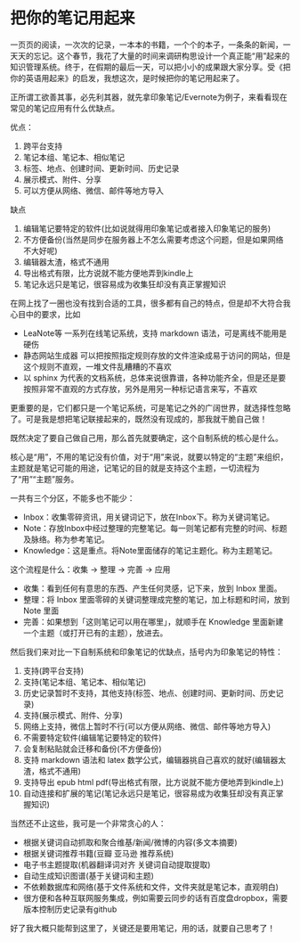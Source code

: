 # 把你的笔记用起来

一页页的阅读，一次次的记录，一本本的书籍，一个个的本子，一条条的新闻，一天天的忘记。这个春节，我花了大量的时间来调研构思设计一个真正能“用”起来的知识管理系统。终于，在假期的最后一天，可以把小小的成果跟大家分享。受《把你的英语用起来》的启发，我想这次，是时候把你的笔记用起来了。

正所谓工欲善其事，必先利其器，就先拿印象笔记/Evernote为例子，来看看现在常见的笔记应用有什么优缺点。

优点：

1. 跨平台支持
2. 笔记本组、笔记本、相似笔记
3. 标签、地点、创建时间、更新时间、历史记录
4. 展示模式、附件、分享
5. 可以方便从网络、微信、邮件等地方导入

缺点

1. 编辑笔记要特定的软件(比如说就得用印象笔记或者接入印象笔记的服务)
2. 不方便备份(当然是同步在服务器上不怎么需要考虑这个问题，但是如果网络不大好呢)
3. 编辑器太渣，格式不通用
4. 导出格式有限，比方说就不能方便地弄到kindle上
5. 笔记永远只是笔记，很容易成为收集狂却没有真正掌握知识

在网上找了一圈也没有找到合适的工具，很多都有自己的特点，但是却不大符合我心目中的要求，比如

+ LeaNote等 一系列在线笔记系统，支持 markdown 语法，可是离线不能用是硬伤
+ 静态网站生成器 可以把按照指定规则存放的文件渲染成易于访问的网站，但是这个规则不直观，一堆文件乱糟糟的不喜欢
+ 以 sphinx 为代表的文档系统，总体来说很靠谱，各种功能齐全，但是还是要按照非常不直观的方式存放，另外是用另一种标记语言来写，不喜欢

更重要的是，它们都只是一个笔记系统，可是笔记之外的广阔世界，就选择性忽略了。可是我是想把笔记联接起来的，既然没有现成的，那我就干脆自己做！



既然决定了要自己做自己用，那么首先就要确定，这个自制系统的核心是什么。

核心是“用”，不用的笔记没有价值，对于“用”来说，就要以特定的“主题”来组织，主题就是笔记可能的用途，记笔记的目的就是支持这个主题，一切流程为了“用”“主题”服务。

一共有三个分区，不能多也不能少：

+ Inbox：收集零碎资讯，用关键词记下，放在Inbox下。称为关键词笔记。
+ Note：存放Inbox中经过整理的完整笔记。每一则笔记都有完整的时间、标题及脉络。称为参考笔记。
+ Knowledge：这是重点。将Note里面储存的笔记主题化。称为主题笔记。

这个流程是什么：收集 -> 整理 -> 完善 -> 应用

+ 收集：看到任何有意思的东西、产生任何灵感，记下来，放到 Inbox 里面。
+ 整理：将 Inbox 里面零碎的关键词整理成完整的笔记，加上标题和时间，放到 Note 里面
+ 完善：如果想到「这则笔记可以用在哪里」，就顺手在 Knowledge 里面新建一个主题（或打开已有的主题），放进去。

然后我们来对比一下自制系统和印象笔记的优缺点，括号内为印象笔记的特性：

1. 支持(跨平台支持)
2. 支持(笔记本组、笔记本、相似笔记)
3. 历史记录暂时不支持，其他支持(标签、地点、创建时间、更新时间、历史记录)
4. 支持(展示模式、附件、分享)
5. 网络上支持，微信上暂时不行(可以方便从网络、微信、邮件等地方导入)
6. 不需要特定软件(编辑笔记要特定的软件)
7. 会复制粘贴就会迁移和备份(不方便备份)
8. 支持 markdown 语法和 latex 数学公式，编辑器挑自己喜欢的就好(编辑器太渣，格式不通用)
9. 支持导出 epub html pdf(导出格式有限，比方说就不能方便地弄到kindle上)
10. 自动连接和扩展的笔记(笔记永远只是笔记，很容易成为收集狂却没有真正掌握知识)

当然还不止这些，我可是一个非常贪心的人：

+ 根据关键词自动抓取和聚合维基/新闻/微博的内容(多文本摘要)
+ 根据关键词推荐书籍(豆瓣 亚马逊 推荐系统)
+ 电子书主题提取(机器翻译词对齐 关键词自动提取提取)
+ ​自动生成知识图谱(基于关键词和主题)
+ 不依赖数据库和网络(基于文件系统和文件，文件夹就是笔记本，直观明白)
+ 很方便和各种互联网服务集成，例如需要云同步的话有百度盘dropbox，需要版本控制历史记录有github

好了我大概只能帮到这里了，关键还是要用笔记，用的话，就要自己思考了！

